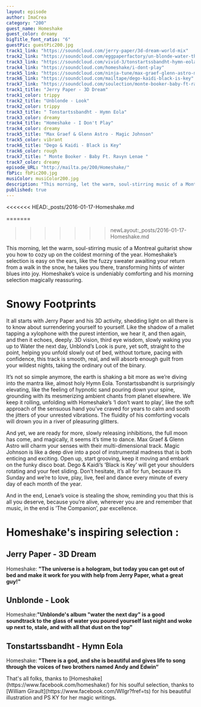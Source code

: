 ```yaml
---
layout: episode
author: ImaCrea
category: "200"
guest_name: Homeshake
guest_color: dreamy
bigTitle_font_ratio: "6"
guestPic: guestPic200.jpg
track1_link: "https://soundcloud.com/jerry-paper/3d-dream-world-mix"
track2_link: "https://soundcloud.com/eggpaperfactory/un-blonde-water-the-next?in=eggpaperfactory/sets/un-blonde-water-the-next-day"
track3_link: "https://soundcloud.com/vivid-3/tonstartssbandht-hymn-eola"
track4_link: "https://soundcloud.com/homeshake/i-dont-play"
track5_link: "https://soundcloud.com/ninja-tune/max-graef-glenn-astro-magic-johnson"
track6_link: "https://soundcloud.com/mailtape/dego-kaidi-black-is-key"
track7_link: "https://soundcloud.com/soulection/monte-booker-baby-ft-ravyn-lenae"
track1_title: "Jerry Paper - 3D Dream"
track1_color: trippy
track2_title: "Unblonde - Look"
track2_color: trippy
track3_title: " Tonstartssbandht - Hymn Eola"
track3_color: dreamy
track4_title: "Homeshake - I Don't Play"
track4_color: dreamy
track5_title: "Max Graef & Glenn Astro - Magic Johnson"
track5_color: vibrant
track6_title: "Dego & Kaidi - Black is Key"
track6_color: rough
track7_title: " Monte Booker - Baby Ft. Ravyn Lenae "
track7_color: dreamy
episode_URL: "http://mailta.pe/200/Homeshake/"
fbPic: fbPic200.jpg
musiColor: musiColor200.jpg
description: "This morning, let the warm, soul-stirring music of a Montreal guitarist show you how to cozy up on the coldest morning of the year. Homeshake’s selection is easy on the ears, like the fuzzy sweater awaiting your return from a walk in the snow, he takes you there, transforming hints of winter blues into joy. Homeshake’s voice is undeniably comforting and his morning selection magically reassuring."
published: true
---
```



<<<<<<< HEAD:_posts/2016-01-17-Homeshake.md

=======
>>>>>>> newLayout:_posts/2016-01-17-Homeshake.md
<p id="introduction">This morning, let the warm, soul-stirring music of a Montreal guitarist show you how to cozy up on the coldest morning of the year. Homeshake’s selection is easy on the ears, like the fuzzy sweater awaiting your return from a walk in the snow, he takes you there, transforming hints of winter blues into joy. Homeshake’s voice is undeniably comforting and his morning selection magically reassuring.
</p>

# Snowy Footprints

It all starts with Jerry Paper and his 3D activity, shedding light on all there is to know about surrendering yourself to yourself. Like the shadow of a mallet tapping a xylophone with the purest intention, we hear it, and then again, and then it echoes, deeply. 3D vision, third eye wisdom, slowly waking you up to Water the next day, Unblond’s Look is pure, yet soft, straight to the point, helping you unfold slowly out of bed, without torture, pacing with confidence, this track is smooth, real, and will absorb enough guilt from your wildest nights, taking the ordinary out of the binary.

It’s not so simple anymore, the earth is shaking a bit more as we’re diving into the mantra like, almost holy Hymn Eola. Tonstartssbandht is surprisingly elevating, like the feeling of hypnotic sand pouring down your spine, grounding with its mesmerizing ambient chants from planet elsewhere. We keep it rolling, unfolding with Homeshake’s ‘I don’t want to play’, like the soft approach of the sensuous hand you’ve craved for years to calm and sooth the jitters of your unrested vibrations. The fluidity of his comforting vocals will drown you in a river of pleasuring glitters.

And yet, we are ready for more, slowly releasing inhibitions, the full moon has come, and magically, it seems it’s time to dance. Max Graef & Glenn Astro will charm your senses with their multi-dimensional track. Magic Johnson is like a deep dive into a pool of instrumental madness that is both enticing and exciting. Open up, start grooving, keep it moving and embark on the funky disco boat. Dego & Kaidi’s ’Black is Key’ will get your shoulders rotating and your feet sliding. Don’t hesitate, it’s all for fun, because it’s Sunday and we’re to love, play, live, feel and dance every minute of every day of each month of the year.

And in the end, Lenae’s voice is stealing the show, reminding you that this is all you deserve, because you’re alive, wherever you are and remember that music, in the end is ’The Companion’, par excellence.

# Homeshake's inspiring selection :
 
## Jerry Paper - 3D Dream
Homeshake: **"**The universe is a hologram, but today you can get out of bed and make it work for you with help from Jerry Paper, what a great guy!**"**

## Unblonde - Look
Homeshake:**"**Unblonde's album "water the next day" is a good soundtrack to the glass of water you poured yourself last night and woke up next to, stale, and with all that dust on the top**"**

## Tonstartssbandht - Hymn Eola
Homeshake: **"**There is a god, and she is beautiful and gives life to song through the voices of two brothers named Andy and Edwin**“**
 
<p id="outroduction">
That's all folks, thanks to [Homeshake](https://www.facebook.com/homeshake/) for his soulful selection, thanks to [William Girault](https://www.facebook.com/Wllgr?fref=ts) for his beautiful illustration and PS KY for her magic writings.</p>
